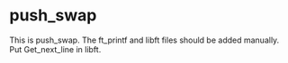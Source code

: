 # push_swap

This is push_swap. The ft_printf and libft files should be added manually. Put Get_next_line in libft.
